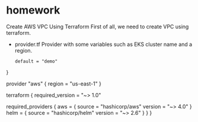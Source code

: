 # homework
Create AWS VPC Using Terraform
First of all, we need to create VPC using terraform.

* provider.tf
Provider with some variables such as EKS cluster name and a region.
  ```variable "cluster_name" {
  default = "demo"
}

provider "aws" {
  region = "us-east-1"
}

terraform {
  required_version = "~> 1.0"

  required_providers {
    aws = {
      source  = "hashicorp/aws"
      version = "~> 4.0"
    }
    helm = {
      source  = "hashicorp/helm"
      version = "~> 2.6"
    }
  }
}

  ```

